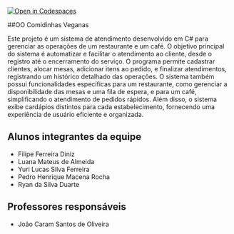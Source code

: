 [![Open in Codespaces](https://classroom.github.com/assets/launch-codespace-7f7980b617ed060a017424585567c406b6ee15c891e84e1186181d67ecf80aa0.svg)](https://classroom.github.com/open-in-codespaces?assignment_repo_id=14314180)

##OO Comidinhas Veganas

Este projeto é um sistema de atendimento desenvolvido em C# para gerenciar as operações de um restaurante e um café. O objetivo principal do sistema é automatizar e facilitar o atendimento ao cliente, desde o registro até o encerramento do serviço. O programa permite cadastrar clientes, alocar mesas, adicionar itens ao pedido, e finalizar atendimentos, registrando um histórico detalhado das operações. O sistema também possui funcionalidades específicas para um restaurante, como gerenciar a disponibilidade das mesas e uma fila de espera, e para um café, simplificando o atendimento de pedidos rápidos. Além disso, o sistema exibe cardápios distintos para cada estabelecimento, fornecendo uma experiência de usuário eficiente e organizada.

## Alunos integrantes da equipe

* Filipe Ferreira Diniz
* Luana Mateus de Almeida
* Yuri Lucas Silva Ferreira
* Pedro Henrique Macena Rocha
* Ryan da Silva Duarte

## Professores responsáveis

* João Caram Santos de Oliveira


